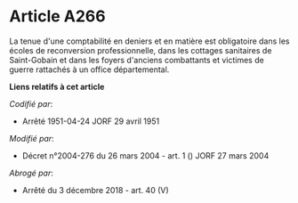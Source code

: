 # Article A266

La tenue d'une comptabilité en deniers et en matière est obligatoire dans les écoles de reconversion professionnelle, dans
les cottages sanitaires de Saint-Gobain et dans les foyers d'anciens combattants et victimes de guerre rattachés à un office
départemental.

**Liens relatifs à cet article**

_Codifié par_:

  - Arrêté 1951-04-24 JORF 29 avril 1951

_Modifié par_:

  - Décret n°2004-276 du 26 mars 2004 - art. 1 () JORF 27 mars 2004

_Abrogé par_:

  - Arrêté du 3 décembre 2018 - art. 40 (V)
